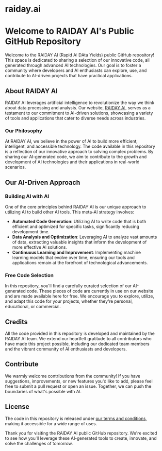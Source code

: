 # raiday.ai

# Welcome to RAIDAY AI's Public GitHub Repository

Welcome to the RAIDAY AI (Rapid AI DAta Yields) public GitHub repository! This space is dedicated to sharing a selection of our innovative code, all generated through advanced AI technologies. Our goal is to foster a community where developers and AI enthusiasts can explore, use, and contribute to AI-driven projects that have practical applications.

## About RAIDAY AI

RAIDAY AI leverages artificial intelligence to revolutionize the way we think about data processing and analysis. Our website, [RAIDAY AI](https://raiday.ai), serves as a testament to our commitment to AI-driven solutions, showcasing a variety of tools and applications that cater to diverse needs across industries. 

### Our Philosophy

At RAIDAY AI, we believe in the power of AI to build more efficient, intelligent, and accessible technology. The code available in this repository is a reflection of our innovative approach to solving complex problems. By sharing our AI-generated code, we aim to contribute to the growth and development of AI technologies and their applications in real-world scenarios.

## Our AI-Driven Approach

### Building AI with AI

One of the core principles behind RAIDAY AI is our unique approach to utilizing AI to build other AI tools. This meta-AI strategy involves:

- **Automated Code Generation**: Utilizing AI to write code that is both efficient and optimized for specific tasks, significantly reducing development time.
- **Data Analysis and Optimization**: Leveraging AI to analyze vast amounts of data, extracting valuable insights that inform the development of more effective AI solutions.
- **Continuous Learning and Improvement**: Implementing machine learning models that evolve over time, ensuring our tools and applications remain at the forefront of technological advancements.

### Free Code Selection

In this repository, you'll find a carefully curated selection of our AI-generated code. These pieces of code are currently in use on our website and are made available here for free. We encourage you to explore, utilize, and adapt this code for your projects, whether they're personal, educational, or commercial.

## Credits

All the code provided in this repository is developed and maintained by the RAIDAY AI team. We extend our heartfelt gratitude to all contributors who have made this project possible, including our dedicated team members and the vibrant community of AI enthusiasts and developers.

## Contribute

We warmly welcome contributions from the community! If you have suggestions, improvements, or new features you'd like to add, please feel free to submit a pull request or open an issue. Together, we can push the boundaries of what's possible with AI.

## License

The code in this repository is released under [our terms and conditions](https://raiday.ai/terms-of-service/), making it accessible for a wide range of uses.

Thank you for visiting the RAIDAY AI public GitHub repository. We're excited to see how you'll leverage these AI-generated tools to create, innovate, and solve the challenges of tomorrow.


